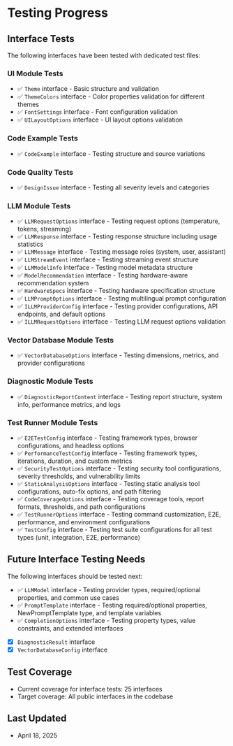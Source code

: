 # Testing Progress

## Interface Tests

The following interfaces have been tested with dedicated test files:

### UI Module Tests
- ✅ `Theme` interface - Basic structure and validation
- ✅ `ThemeColors` interface - Color properties validation for different themes
- ✅ `FontSettings` interface - Font configuration validation
- ✅ `UILayoutOptions` interface - UI layout options validation

### Code Example Tests
- ✅ `CodeExample` interface - Testing structure and source variations

### Code Quality Tests
- ✅ `DesignIssue` interface - Testing all severity levels and categories

### LLM Module Tests
- ✅ `LLMRequestOptions` interface - Testing request options (temperature, tokens, streaming)
- ✅ `LLMResponse` interface - Testing response structure including usage statistics
- ✅ `LLMMessage` interface - Testing message roles (system, user, assistant)
- ✅ `LLMStreamEvent` interface - Testing streaming event structure
- ✅ `LLMModelInfo` interface - Testing model metadata structure
- ✅ `ModelRecommendation` interface - Testing hardware-aware recommendation system
- ✅ `HardwareSpecs` interface - Testing hardware specification structure
- ✅ `LLMPromptOptions` interface - Testing multilingual prompt configuration
- ✅ `ILLMProviderConfig` interface - Testing provider configurations, API endpoints, and default options
- ✅ `ILLMRequestOptions` interface - Testing LLM request options validation

### Vector Database Module Tests
- ✅ `VectorDatabaseOptions` interface - Testing dimensions, metrics, and provider configurations

### Diagnostic Module Tests
- ✅ `DiagnosticReportContent` interface - Testing report structure, system info, performance metrics, and logs

### Test Runner Module Tests
- ✅ `E2ETestConfig` interface - Testing framework types, browser configurations, and headless options
- ✅ `PerformanceTestConfig` interface - Testing framework types, iterations, duration, and custom metrics
- ✅ `SecurityTestOptions` interface - Testing security tool configurations, severity thresholds, and vulnerability limits
- ✅ `StaticAnalysisOptions` interface - Testing static analysis tool configurations, auto-fix options, and path filtering
- ✅ `CodeCoverageOptions` interface - Testing coverage tools, report formats, thresholds, and path configurations
- ✅ `TestRunnerOptions` interface - Testing command customization, E2E, performance, and environment configurations
- ✅ `TestConfig` interface - Testing test suite configurations for all test types (unit, integration, E2E, performance)

## Future Interface Testing Needs
The following interfaces should be tested next:

- ✅ `LLMModel` interface - Testing provider types, required/optional properties, and common use cases
- ✅ `PromptTemplate` interface - Testing required/optional properties, NewPromptTemplate type, and template variables
- ✅ `CompletionOptions` interface - Testing property types, value constraints, and extended interfaces
- [x] `DiagnosticResult` interface
- [x] `VectorDatabaseConfig` interface

## Test Coverage
- Current coverage for interface tests: 25 interfaces
- Target coverage: All public interfaces in the codebase

## Last Updated
- April 18, 2025

